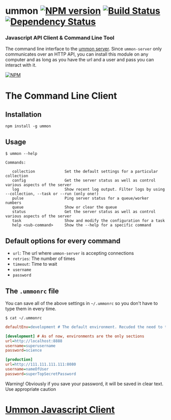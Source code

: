 # ummon [![NPM version](https://badge.fury.io/js/ummon.png)](http://badge.fury.io/js/ummon) [![Build Status](https://secure.travis-ci.org/punkave/ummon.png?branch=master)](http://travis-ci.org/punkave/ummon) [![Dependency Status](https://gemnasium.com/punkave/ummon.png)](https://gemnasium.com/punkave/ummon)
### Javascript API Client & Command Line Tool

The command line interface to the [ummon server](https://github.com/punkave/ummon-server). Since `ummon-server` only communicates over an HTTP API, you can install this module on any computer and as long as you have the url and a user and pass you can interact with it.

[![NPM](https://nodei.co/npm/ummon.png?downloads=true)](https://nodei.co/npm/ummon/)

# The Command Line Client

## Installation

```
npm install -g ummon
```

## Usage

```
$ ummon --help

Commands:

   collection             Set the default settings for a particular collection
   config                 Get the server status as well as control various aspects of the server
   log                    Show recent log output. Filter logs by using --collection, --task or --run (only one!)
   pulse                  Ping server status for a queue/worker numbers
   queue                  Show or clear the queue
   status                 Get the server status as well as control various aspects of the server
   task                   Show and modify the configuration for a task
   help <sub-command>     Show the --help for a specific command

```

## Default options for every command

* `url`: The url where `ummon-server` is accepting connections
* `retries`: The number of times
* `timeout`: Time to wait
* `username`
* `password`

## The `.ummonrc` file

You can save all of the above settings in `~/.ummonrc` so you don't have to type them in every time.

`$ cat ~/.ummonrc`
```ini
defaultEnv=development # The default environment. Recuded the need to type --env development

[development] # As of now, environments are the only sections
url=http://localhost:8888
username=superusername
password=science

[production]
url=http://111.111.111.111:8080
username=nameOfUser
password=superTopSecretPassword
```

Warning! Obviously if you save your password, it will be saved in clear text. Use appropriate caution

# [Ummon Javascript Client](http://punkave.github.io/ummon/)